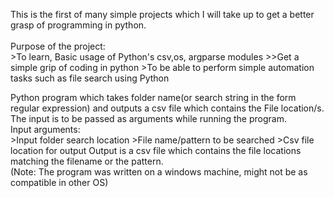This is the first of many simple projects which I will take up to get a better grasp of programming in python.\
<br>Purpose of the project:<br />
    >To learn, Basic usage of Python's csv,os, argparse modules
              >>Get a simple grip of coding in python
    >To be able to perform simple automation tasks such as file search using Python

Python program which takes folder name(or search string in the form regular expression) and outputs a csv file which contains the File location/s. \
The input is to be passed as arguments while running the program.\
Input arguments:\
                >Input folder search location
                >File name/pattern to be searched
                >Csv file location for output
Output is a csv file which contains the file locations matching the filename or the pattern.\
(Note: The program was written on a windows machine, might not be as compatible in other OS)
